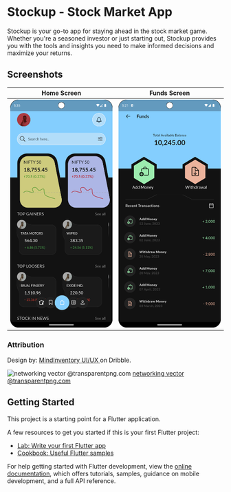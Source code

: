 # Stockup - Stock Market App

Stockup is your go-to app for staying ahead in the stock market game. Whether you're a seasoned investor or just starting out, Stockup provides you
with the tools and insights you need to make informed decisions and maximize your returns.

## Screenshots

| Home Screen                                                                                                | Funds Screen                                                                                                |
|------------------------------------------------------------------------------------------------------------|-------------------------------------------------------------------------------------------------------------|
| ![Screenshot 1](https://github.com/kenresoft/stockup_app/blob/master/screenshots/home_screen.png?raw=true) | ![ScreenShot 2](https://github.com/kenresoft/stockup_app/blob/master/screenshots/funds_screen.png?raw=true) |

### Attribution

Design by: [MindInventory UI/UX ](https://dribbble.com/shots/23712740-Stockup-Stock-Market-App) on Dribble.

<img src="https://www.transparentpng.com/thumb/networking/networking-vector-6.png" alt="networking vector @transparentpng.com">
<a href="https://www.transparentpng.com/details/networking-vector_8406.html" target="_blank">networking vector @transparentpng.com</a>

## Getting Started

This project is a starting point for a Flutter application.

A few resources to get you started if this is your first Flutter project:

- [Lab: Write your first Flutter app](https://docs.flutter.dev/get-started/codelab)
- [Cookbook: Useful Flutter samples](https://docs.flutter.dev/cookbook)

For help getting started with Flutter development, view the
[online documentation](https://docs.flutter.dev/), which offers tutorials,
samples, guidance on mobile development, and a full API reference.
